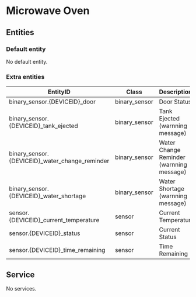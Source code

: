 # Microwave Oven

## Entities
### Default entity
No default entity.

### Extra entities

EntityID | Class | Description
--- | --- | ---
binary_sensor.{DEVICEID}_door | binary_sensor | Door Status
binary_sensor.{DEVICEID}_tank_ejected | binary_sensor | Tank Ejected (warnning message)
binary_sensor.{DEVICEID}_water_change_reminder | binary_sensor | Water Change Reminder (warnning message)
binary_sensor.{DEVICEID}_water_shortage | binary_sensor | Water Shortage (warnning message)
sensor.{DEVICEID}_current_temperature | sensor | Current Temperatur
sensor.{DEVICEID}_status | sensor | Current Status
sensor.{DEVICEID}_time_remaining | sensor | Time Remaining

## Service
No services.